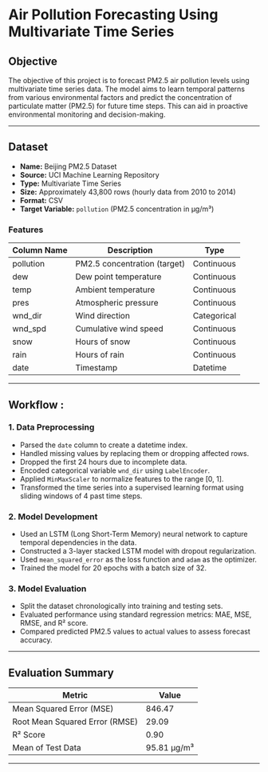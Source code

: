 # Air Pollution Forecasting Using Multivariate Time Series

## Objective

The objective of this project is to forecast PM2.5 air pollution levels using multivariate time series data. The model aims to learn temporal patterns from various environmental factors and predict the concentration of particulate matter (PM2.5) for future time steps. This can aid in proactive environmental monitoring and decision-making.

---

## Dataset

- **Name:** Beijing PM2.5 Dataset  
- **Source:** UCI Machine Learning Repository  
- **Type:** Multivariate Time Series  
- **Size:** Approximately 43,800 rows (hourly data from 2010 to 2014)  
- **Format:** CSV  
- **Target Variable:** `pollution` (PM2.5 concentration in µg/m³)

### Features

| Column Name | Description                   | Type        |
|-------------|-------------------------------|-------------|
| pollution   | PM2.5 concentration (target)  | Continuous  |
| dew         | Dew point temperature         | Continuous  |
| temp        | Ambient temperature           | Continuous  |
| pres        | Atmospheric pressure          | Continuous  |
| wnd_dir     | Wind direction                | Categorical |
| wnd_spd     | Cumulative wind speed         | Continuous  |
| snow        | Hours of snow                 | Continuous  |
| rain        | Hours of rain                 | Continuous  |
| date        | Timestamp                     | Datetime    |

---

## Workflow :

### 1. Data Preprocessing

- Parsed the `date` column to create a datetime index.
- Handled missing values by replacing them or dropping affected rows.
- Dropped the first 24 hours due to incomplete data.
- Encoded categorical variable `wnd_dir` using `LabelEncoder`.
- Applied `MinMaxScaler` to normalize features to the range [0, 1].
- Transformed the time series into a supervised learning format using sliding windows of 4 past time steps.

### 2. Model Development

- Used an LSTM (Long Short-Term Memory) neural network to capture temporal dependencies in the data.
- Constructed a 3-layer stacked LSTM model with dropout regularization.
- Used `mean_squared_error` as the loss function and `adam` as the optimizer.
- Trained the model for 20 epochs with a batch size of 32.

### 3. Model Evaluation

- Split the dataset chronologically into training and testing sets.
- Evaluated performance using standard regression metrics: MAE, MSE, RMSE, and R² score.
- Compared predicted PM2.5 values to actual values to assess forecast accuracy.

---

## Evaluation Summary

| Metric                   | Value               |
|--------------------------|---------------------|
| Mean Squared Error (MSE) | 846.47              |
| Root Mean Squared Error (RMSE) | 29.09        |
| R² Score                 | 0.90                |
| Mean of Test Data        | 95.81 µg/m³         |


---

